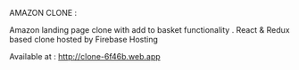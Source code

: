 AMAZON CLONE :

Amazon landing page clone with add to basket functionality .
React & Redux based clone hosted by Firebase Hosting

Available at : http://clone-6f46b.web.app
